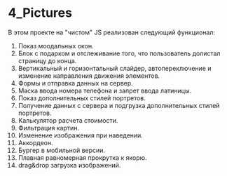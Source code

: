 # 4_Pictures
В этом проекте на "чистом" JS реализован следующий функционал:

1. Показ моодальных окон.
2. Блок с подарком и отслеживание того, что пользователь долистал страницу до конца.
3. Вертикальный и горизонтальный слайдер, автопереключение и изменение направления движения элементов.
4. Формы и отправка данных на сервер.
5. Маска ввода номера телефона и запрет ввода латиницы.
6. Показ дополнительных стилей портретов.
7. Получение данных с сервера и подгрузка дополнительных стилей портретов.
8. Калькулятор расчета стоимости.
9. Фильтрация картин.
10. Изменение изображения при наведении.
11. Аккордеон.
12. Бургер в мобильной версии.
13. Плавная равномерная прокрутка к якорю.
14. drag&drop загрузка изображений.
